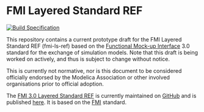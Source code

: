 # FMI Layered Standard REF

[![Build Specification](https://github.com/modelica/fmi-ls-ref/actions/workflows/build-ls-ref.yml/badge.svg)](https://github.com/modelica/fmi-ls-ref/actions/workflows/build-ls-ref.yml)

This repository contains a current prototype draft for the FMI Layered
Standard REF (fmi-ls-ref) based on the [Functional Mock-up Interface][FMI]
3.0 standard for the exchange of simulation models.
Note that this draft is being worked on actively, and thus is subject to change without notice.

This is currently not normative, nor is this document to be considered
officially endorsed by the Modelica Association or other involved
organisations prior to official adoption.

The [FMI 3.0 Layered Standard REF][spec] is currently maintained on
[GitHub][githubspec] and is published [here][spec]. It is based on
the [FMI][] standard.

[FMI]: https://fmi-standard.org/
[githubspec]: docs/index.adoc
[spec]: https://modelica.github.io/fmi-ls-ref/main/
